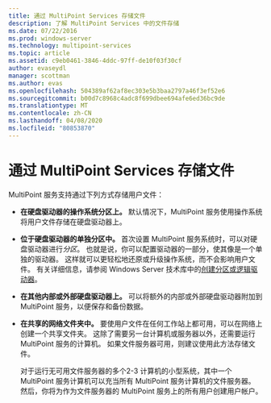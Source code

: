 ```yaml
---
title: 通过 MultiPoint Services 存储文件
description: 了解 MultiPoint Services 中的文件存储
ms.date: 07/22/2016
ms.prod: windows-server
ms.technology: multipoint-services
ms.topic: article
ms.assetid: c9eb0461-3846-4ddc-97ff-de10f03f30cf
author: evaseydl
manager: scottman
ms.author: evas
ms.openlocfilehash: 504389af62af8ec303e5b3baa2797a46f3ef52e6
ms.sourcegitcommit: b00d7c8968c4adc8f699dbee694afe6ed36bc9de
ms.translationtype: MT
ms.contentlocale: zh-CN
ms.lasthandoff: 04/08/2020
ms.locfileid: "80853870"
---
```

# <a name="storing-files-with-multipoint-services"></a>通过 MultiPoint Services 存储文件
MultiPoint 服务支持通过下列方式存储用户文件：  
  
-   **在硬盘驱动器的操作系统分区上。** 默认情况下，MultiPoint 服务使用操作系统将用户文件存储在硬盘驱动器上。  
  
-   **位于硬盘驱动器的单独分区中。** 首次设置 MultiPoint 服务系统时，可以对硬盘驱动器进行*分区*。 也就是说，你可以配置驱动器的一部分，使其像是一个单独的驱动器。 这样就可以更轻松地还原或升级操作系统，而不会影响用户文件。 有关详细信息，请参阅 Windows Server 技术库中的[创建分区或逻辑驱动器](https://go.microsoft.com/fwlink/?LinkId=182618)。  
  
-   **在其他内部或外部硬盘驱动器上。** 可以将额外的内部或外部硬盘驱动器附加到 MultiPoint 服务，以便保存和备份数据。  
  
-   **在共享的网络文件夹中。** 要使用户文件在任何工作站上都可用，可以在网络上创建一个共享文件夹。 这除了需要另一台计算机或服务器以外，还需要运行 MultiPoint 服务的计算机。 如果文件服务器可用，则建议使用此方法存储文件。  
  
    对于运行无可用文件服务器的多个2-3 计算机的小型系统，其中一个 MultiPoint 服务计算机可以充当所有 MultiPoint 服务计算机的文件服务器。 然后，你将为作为文件服务器的 MultiPoint 服务上的所有用户创建用户帐户。  
  
